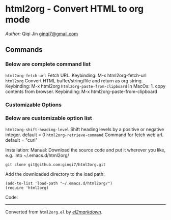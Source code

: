 # html2org - Convert HTML to org mode

*Author:* Qiqi Jin <ginqi7@gmail.com><br>


## Commands

### Below are complete command list

 `html2org-fetch-url`
   Fetch URL.
   Keybinding: M-x html2org-fetch-url
 `html2org`
   Convert HTML buffer/string/file and return as org string.
   Keybinding: M-x html2org
 `html2org-paste-from-clipboard`
   In MacOs: 1. copy contents from browser.
   Keybinding: M-x html2org-paste-from-clipboard

### Customizable Options

### Below are customizable option list

 `html2org-shift-heading-level`
   Shift heading levels by a positive or negative integer.
   default = 0
 `html2org-retrieve-command`
   Command for fetch web url.
   default = "curl"

Installation:
Manual:
Download the source code and put it wherever you like, e.g. into
~/.emacs.d/html2org/
```
git clone git@github.com:ginqi7/html2org.git
```
Add the downloaded directory to the load path:
```
(add-to-list 'load-path "~/.emacs.d/html2org/")
(require 'html2org)
```

Code:


---
Converted from `html2org.el` by [*el2markdown*](https://github.com/Lindydancer/el2markdown).
